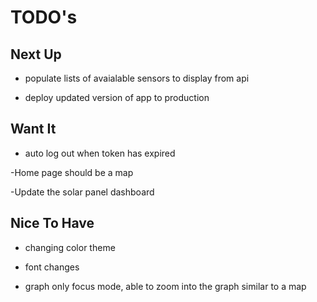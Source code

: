 # TODO's

## Next Up

- populate lists of avaialable sensors to display from api

- deploy updated version of app to production



## Want It

- auto log out when token has expired

-Home page should be a map

-Update the solar panel dashboard


## Nice To Have

- changing color theme

- font changes

- graph only focus mode, able to zoom into the graph similar to a map



